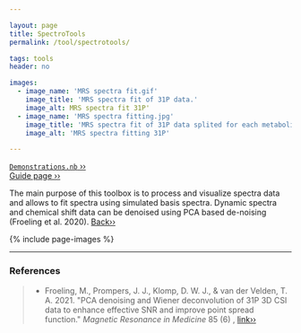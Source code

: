 ```yaml
---

layout: page
title: SpectroTools
permalink: /tool/spectrotools/

tags: tools
header: no

images:
  - image_name: 'MRS spectra fit.gif'
    image_title: 'MRS spectra fit of 31P data.'
    image_alt: MRS spectra fit 31P'  
  - image_name: 'MRS spectra fitting.jpg'
    image_title: 'MRS spectra fit of 31P data splited for each metabolite.'
    image_alt: 'MRS spectra fitting 31P'

---
```


[`Demonstrations.nb` ››](/doc/demo/) <br>
[Guide page ››](/assets/htmldoc/html/guide/{{page.title}}) 

The main purpose of this toolbox is to process and visualize spectra data
and allows to fit spectra using simulated basis spectra. Dynamic spectra and 
chemical shift data can be denoised using PCA based de-noising (Froeling et al. 2020). [Back››](/tool/)

{% include page-images %}

--------------------------------------------------------------------------

### References

> - Froeling, M., Prompers, J. J., Klomp, D. W. J., & van der Velden, T. A. 2021. 
"PCA denoising and Wiener deconvolution of 31P 3D CSI data to enhance effective 
SNR and improve point spread function." *Magnetic Resonance in Medicine* 85 (6) , 
[link››](https://doi.org/10.1002/mrm.28654) 